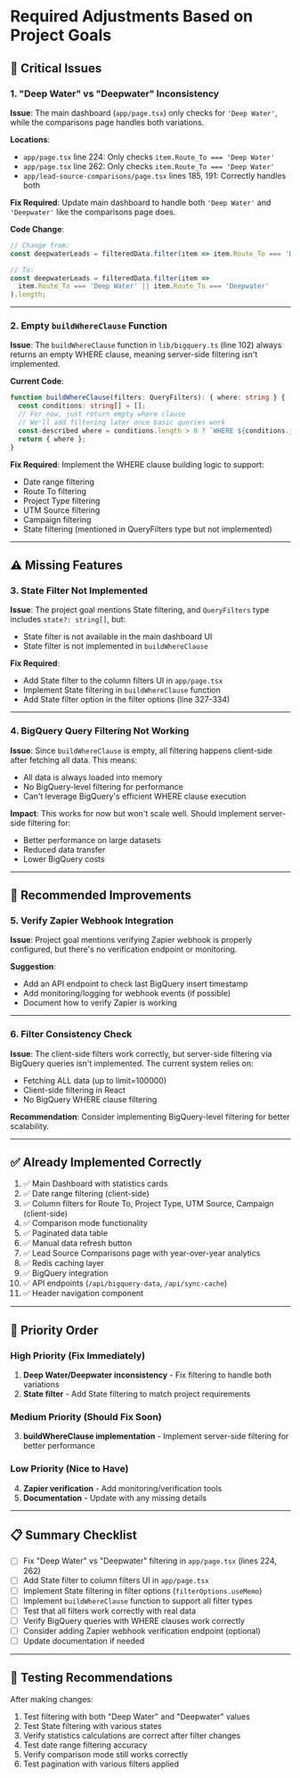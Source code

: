 # Required Adjustments Based on Project Goals

## 🔴 Critical Issues

### 1. "Deep Water" vs "Deepwater" Inconsistency
**Issue**: The main dashboard (`app/page.tsx`) only checks for `'Deep Water'`, while the comparisons page handles both variations.

**Locations**:
- `app/page.tsx` line 224: Only checks `item.Route_To === 'Deep Water'`
- `app/page.tsx` line 262: Only checks `item.Route_To === 'Deep Water'`
- `app/lead-source-comparisons/page.tsx` lines 185, 191: Correctly handles both

**Fix Required**: Update main dashboard to handle both `'Deep Water'` and `'Deepwater'` like the comparisons page does.

**Code Change**:
```typescript
// Change from:
const deepwaterLeads = filteredData.filter(item => item.Route_To === 'Deep Water').length;

// To:
const deepwaterLeads = filteredData.filter(item => 
  item.Route_To === 'Deep Water' || item.Route_To === 'Deepwater'
).length;
```

---

### 2. Empty `buildWhereClause` Function
**Issue**: The `buildWhereClause` function in `lib/bigquery.ts` (line 102) always returns an empty WHERE clause, meaning server-side filtering isn't implemented.

**Current Code**:
```typescript
function buildWhereClause(filters: QueryFilters): { where: string } {
  const conditions: string[] = [];
  // For now, just return empty where clause
  // We'll add filtering later once basic queries work
  const-described where = conditions.length > 0 ? `WHERE ${conditions.join(' AND ')}` : '';
  return { where };
}
```

**Fix Required**: Implement the WHERE clause building logic to support:
- Date range filtering
- Route To filtering
- Project Type filtering
- UTM Source filtering
- Campaign filtering
- State filtering (mentioned in QueryFilters type but not implemented)

---

## ⚠️ Missing Features

### 3. State Filter Not Implemented
**Issue**: The project goal mentions State filtering, and `QueryFilters` type includes `state?: string[]`, but:
- State filter is not available in the main dashboard UI
- State filter is not implemented in `buildWhereClause`

**Fix Required**: 
- Add State filter to the column filters UI in `app/page.tsx`
- Implement State filtering in `buildWhereClause` function
- Add State filter option in the filter options (line 327-334)

---

### 4. BigQuery Query Filtering Not Working
**Issue**: Since `buildWhereClause` is empty, all filtering happens client-side after fetching all data. This means:
- All data is always loaded into memory
- No BigQuery-level filtering for performance
- Can't leverage BigQuery's efficient WHERE clause execution

**Impact**: This works for now but won't scale well. Should implement server-side filtering for:
- Better performance on large datasets
- Reduced data transfer
- Lower BigQuery costs

---

## 📝 Recommended Improvements

### 5. Verify Zapier Webhook Integration
**Issue**: Project goal mentions verifying Zapier webhook is properly configured, but there's no verification endpoint or monitoring.

**Suggestion**: 
- Add an API endpoint to check last BigQuery insert timestamp
- Add monitoring/logging for webhook events (if possible)
- Document how to verify Zapier is working

---

### 6. Filter Consistency Check
**Issue**: The client-side filters work correctly, but server-side filtering via BigQuery queries isn't implemented. The current system relies on:
- Fetching ALL data (up to limit=100000)
- Client-side filtering in React
- No BigQuery WHERE clause filtering

**Recommendation**: Consider implementing BigQuery-level filtering for better scalability.

---

## ✅ Already Implemented Correctly

1. ✅ Main Dashboard with statistics cards
2. ✅ Date range filtering (client-side)
3. ✅ Column filters for Route To, Project Type, UTM Source, Campaign (client-side)
4. ✅ Comparison mode functionality
5. ✅ Paginated data table
6. ✅ Manual data refresh button
7. ✅ Lead Source Comparisons page with year-over-year analytics
8. ✅ Redis caching layer
9. ✅ BigQuery integration
10. ✅ API endpoints (`/api/bigquery-data`, `/api/sync-cache`)
11. ✅ Header navigation component

---

## 🔧 Priority Order

### High Priority (Fix Immediately)
1. **Deep Water/Deepwater inconsistency** - Fix filtering to handle both variations
2. **State filter** - Add State filtering to match project requirements

### Medium Priority (Should Fix Soon)
3. **buildWhereClause implementation** - Implement server-side filtering for better performance

### Low Priority (Nice to Have)
4. **Zapier verification** - Add monitoring/verification tools
5. **Documentation** - Update with any missing details

---

## 📋 Summary Checklist

- [ ] Fix "Deep Water" vs "Deepwater" filtering in `app/page.tsx` (lines 224, 262)
- [ ] Add State filter to column filters UI in `app/page.tsx`
- [ ] Implement State filtering in filter options (`filterOptions.useMemo`)
- [ ] Implement `buildWhereClause` function to support all filter types
- [ ] Test that all filters work correctly with real data
- [ ] Verify BigQuery queries with WHERE clauses work correctly
- [ ] Consider adding Zapier webhook verification endpoint (optional)
- [ ] Update documentation if needed

---

## 🧪 Testing Recommendations

After making changes:
1. Test filtering with both "Deep Water" and "Deepwater" values
2. Test State filtering with various states
3. Verify statistics calculations are correct after filter changes
4. Test date range filtering accuracy
5. Verify comparison mode still works correctly
6. Test pagination with various filters applied


